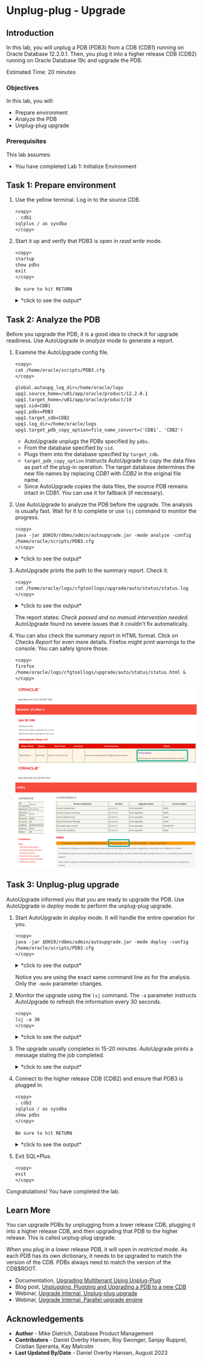 # Unplug-plug - Upgrade

## Introduction

In this lab, you will unplug a PDB (PDB3) from a CDB (CDB1) running on Oracle Database 12.2.0.1. Then, you plug it into a higher release CDB (CDB2) running on Oracle Database 19c and upgrade the PDB.

Estimated Time: 20 minutes

[](videohub:1_qw34nap3)

### Objectives

In this lab, you will:

* Prepare environment
* Analyze the PDB
* Unplug-plug upgrade

### Prerequisites

This lab assumes:

- You have completed Lab 1: Initialize Environment

## Task 1: Prepare environment

1. Use the yellow terminal. Log in to the source CDB.

    ```
    <copy>
    . cdb1
    sqlplus / as sysdba
    </copy>
    ```

2. Start it up and verify that PDB3 is open in *read write* mode.
    ```
    <copy>
    startup
    show pdbs
    exit
    </copy>

    Be sure to hit RETURN
    ```

    <details>
    <summary>*click to see the output*</summary>
    ``` text
    SQL> startup
    ORACLE instance started.

    Total System Global Area 1459617792 bytes
    Fixed Size                  8792872 bytes
    Variable Size             486540504 bytes
    Database Buffers          956301312 bytes
    Redo Buffers                7983104 bytes
    Database mounted.
    Database opened.
    SQL> show pdbs

        CON_ID CON_NAME                       OPEN MODE  RESTRICTED
    ---------- ------------------------------ ---------- ----------
             2 PDB$SEED                       READ ONLY  NO
             3 PDB3                           READ WRITE NO
    SQL> exit
    Disconnected from Oracle Database 12c Enterprise Edition Release 12.2.0.1.0 - 64bit Production
    ```
    </details>

## Task 2: Analyze the PDB
Before you upgrade the PDB, it is a good idea to check it for upgrade readiness. Use AutoUpgrade in *analyze* mode to generate a report.

1. Examine the AutoUpgrade config file.

    ```
    <copy>
    cat /home/oracle/scripts/PDB3.cfg
    </copy>
    ```

    ``` text
    global.autoupg_log_dir=/home/oracle/logs
    upg1.source_home=/u01/app/oracle/product/12.2.0.1
    upg1.target_home=/u01/app/oracle/product/19
    upg1.sid=CDB1
    upg1.pdbs=PDB3
    upg1.target_cdb=CDB2
    upg1.log_dir=/home/oracle/logs
    upg1.target_pdb_copy_option=file_name_convert=('CDB1', 'CDB2')
    ```

    * AutoUpgrade unplugs the PDBs specified by `pdbs`.
    * From the database specified by `sid`.
    * Plugs them into the database specified by `target_cdb`.
    * `target_pdb_copy_option` instructs AutoUpgrade to copy the data files as part of the plug-in operation. The target database determines the new file names by replacing *CDB1* with *CDB2* in the original file name.
    * Since AutoUpgrade copies the data files, the source PDB remains intact in CDB1. You can use it for fallback (if necessary).

2. Use AutoUpgrade to analyze the PDB before the upgrade. The analysis is usually fast. Wait for it to complete or use `lsj` command to monitor the progress.

    ```
    <copy>
    java -jar $OH19/rdbms/admin/autoupgrade.jar -mode analyze -config /home/oracle/scripts/PDB3.cfg
    </copy>
    ```

    <details>
    <summary>*click to see the output*</summary>
    ``` text
    $ java -jar $OH19/rdbms/admin/autoupgrade.jar -mode analyze -config /home/oracle/scripts/PDB3.cfg
    AutoUpgrade 23.2.230626 launched with default internal options
    Processing config file ...
    +--------------------------------+
    | Starting AutoUpgrade execution |
    +--------------------------------+
    1 PDB(s) will be analyzed
    Type 'help' to list console commands
    upg> Job 100 completed
    ------------------- Final Summary --------------------
    Number of databases            [ 1 ]

    Jobs finished                  [1]
    Jobs failed                    [0]

    Please check the summary report at:
    /home/oracle/logs/cfgtoollogs/upgrade/auto/status/status.html
    /home/oracle/logs/cfgtoollogs/upgrade/auto/status/status.log    
    ```
    </details>

    AutoUpgrade in analyze mode is a lightweight, non-intrusive check of the database. You can use it on a live database without interrupting users.

3. AutoUpgrade prints the path to the summary report. Check it.

    ```
    <copy>
    cat /home/oracle/logs/cfgtoollogs/upgrade/auto/status/status.log
    </copy>
    ```

    <details>
    <summary>*click to see the output*</summary>
    ``` text
    $ cat /home/oracle/logs/cfgtoollogs/upgrade/auto/status/status.log
    ==========================================
            Autoupgrade Summary Report
    ==========================================
    [Date]           Wed Jul 05 10:21:39 CEST 2023
    [Number of Jobs] 1
    ==========================================
    [Job ID] 100
    ==========================================
    [DB Name]                CDB1
    [Version Before Upgrade] 12.2.0.1.0
    [Version After Upgrade]  19.18.0.0.0
    ------------------------------------------
    [Stage Name]    PRECHECKS
    [Status]        SUCCESS
    [Start Time]    2023-07-05 10:21:28
    [Duration]       
    [Log Directory] /home/oracle/logs/CDB1/100/prechecks
    [Detail]        /home/oracle/logs/CDB1/100/prechecks/cdb1_preupgrade.log
                    Check passed and no manual intervention needed
    ------------------------------------------
    ```
    </details>
    
    The report states: *Check passed and no manual intervention needed*. AutoUpgrade found no severe issues that it couldn't fix automatically. 

4. You can also check the summary report in HTML format. Click on *Checks Report* for even more details. Firefox might print warnings to the console. You can safely ignore those.

    ```
    <copy>
    firefox /home/oracle/logs/cfgtoollogs/upgrade/auto/status/status.html &
    </copy>
    ```

    ![The summary report shows the outcome of the preupgrade analysis](./images/11-unplug-plug-summary-report.png " ")
    ![The Checks Report shows many details about the database](./images/11-unplug-plug-checks-report.png " ")


## Task 3: Unplug-plug upgrade

AutoUpgrade informed you that you are ready to upgrade the PDB. Use AutoUpgrade in *deploy* mode to perform the unplug-plug upgrade.

1. Start AutoUpgrade in *deploy* mode. It will handle the entire operation for you.

    ```
    <copy>
    java -jar $OH19/rdbms/admin/autoupgrade.jar -mode deploy -config /home/oracle/scripts/PDB3.cfg
    </copy>
    ```

    <details>
    <summary>*click to see the output*</summary>
    ``` text
    $ java -jar $OH19/rdbms/admin/autoupgrade.jar -mode deploy -config /home/oracle/scripts/PDB3.cfg
    AutoUpgrade 23.2.230626 launched with default internal options
    Processing config file ...
    +--------------------------------+
    | Starting AutoUpgrade execution |
    +--------------------------------+
    1 PDB(s) will be processed
    Type 'help' to list console commands
    upg> 
    ```
    </details>

    Notice you are using the exact same command line as for the analysis. Only the `-mode` parameter changes.

2. Monitor the upgrade using the `lsj` command. The `-a` parameter instructs AutoUpgrade to refresh the information every 30 seconds.

    ```
    <copy>
    lsj -a 30
    </copy>
    ```

    <details>
    <summary>*click to see the output*</summary>
    ``` text
    upg> lsj -a 30
    upg> +----+-------+-----+---------+-------+----------+-------+------------------+
    |Job#|DB_NAME|STAGE|OPERATION| STATUS|START_TIME|UPDATED|           MESSAGE|
    +----+-------+-----+---------+-------+----------+-------+------------------+
    | 101|   CDB1|DRAIN|EXECUTING|RUNNING|  10:48:11| 3s ago|Executing describe|
    +----+-------+-----+---------+-------+----------+-------+------------------+
    Total jobs 1
    ```
    </details>

3. The upgrade usually completes in 15-20 minutes. AutoUpgrade prints a message stating the job completed.

    <details>
    <summary>*click to see the output*</summary>
    ``` text
    Job 101 completed
    ------------------- Final Summary --------------------
    Number of databases            [ 1 ]

    Jobs finished                  [1]
    Jobs failed                    [0]
    Jobs restored                  [0]
    Jobs pending                   [0]



    Please check the summary report at:
    /home/oracle/logs/cfgtoollogs/upgrade/auto/status/status.html
    /home/oracle/logs/cfgtoollogs/upgrade/auto/status/status.log
    ```
    </details>

4. Connect to the higher release CDB (CDB2) and ensure that PDB3 is plugged in. 

    ```
    <copy>
    . cdb2
    sqlplus / as sysdba
    show pdbs
    </copy>
     
    Be sure to hit RETURN
    ```

    <details>
    <summary>*click to see the output*</summary>
    ``` text
    $ sqlplus / as sysdba

    SQL*Plus: Release 19.0.0.0.0 - Production on Wed Jul 5 11:12:12 2023
    Version 19.18.0.0.0

    Copyright (c) 1982, 2022, Oracle.  All rights reserved.


    Connected to:
    Oracle Database 19c Enterprise Edition Release 19.0.0.0.0 - Production
    Version 19.18.0.0.0

    SQL> show pdbs

        CON_ID                       CON_NAME  OPEN MODE RESTRICTED
    ---------- ------------------------------ ---------- ----------
             2                       PDB$SEED  READ ONLY         NO
             3                           PDB3 READ WRITE         NO
    ```
    </details>    

    Notice how the PDB is open in *read write* mode and unrestricted. This indicates the plug-in and upgrade went fine. Otherwise, AutoUpgrade would also inform you.

5. Exit SQL*Plus.    

    ```
    <copy>
    exit
    </copy>
    ```

Congratulations! You have completed the lab.

## Learn More

You can upgrade PDBs by unplugging from a lower release CDB, plugging it into a higher release CDB, and then upgrading that PDB to the higher release. This is called unplug-plug upgrade. 

When you plug in a lower release PDB, it will open in *restricted* mode. As each PDB has its own dictionary, it needs to be upgraded to match the version of the CDB. PDBs always need to match the version of the CDB$ROOT.

* Documentation, [Upgrading Multitenant Using Unplug-Plug](https://docs.oracle.com/en/database/oracle/oracle-database/19/spupu/upgrade-multitenant-architecture-sequentially.html#GUID-8F9AAFA1-690D-4F70-8448-E66D765AF136)
* Blog post, [Unplugging, Plugging and Upgrading a PDB to a new CDB](https://mikedietrichde.com/2021/06/07/unplug-plug-upgrade-with-autoupgrade/)
* Webinar, [Upgrade Internal, Unplug-plug upgrade](https://www.youtube.com/watch?v=1wr8-1SVQMA&t=4295s)
* Webinar, [Upgrade Internal, Parallel upgrade engine](https://www.youtube.com/watch?v=1wr8-1SVQMA&t=1044s)

## Acknowledgements

* **Author** - Mike Dietrich, Database Product Management
* **Contributors** -  Daniel Overby Hansen, Roy Swonger, Sanjay Rupprel, Cristian Speranta, Kay Malcolm
* **Last Updated By/Date** - Daniel Overby Hansen, August 2023
